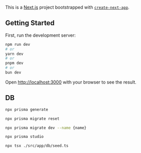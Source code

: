 This is a [Next.js](https://nextjs.org) project bootstrapped with [`create-next-app`](https://nextjs.org/docs/app/api-reference/cli/create-next-app).

## Getting Started

First, run the development server:

```bash
npm run dev
# or
yarn dev
# or
pnpm dev
# or
bun dev
```

Open [http://localhost:3000](http://localhost:3000) with your browser to see the result.


## DB


```bash
npx prisma generate
```

```bash
npx prisma migrate reset
```

```bash
npx prisma migrate dev --name {name}
```

```bash
npx prisma studio
```

```bash
npx tsx ./src/app/db/seed.ts 
```
